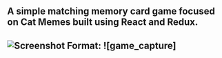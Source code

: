 <h2>A simple matching memory card game focused on Cat Memes built using React and Redux.<h2>

![Screenshot]('./src/components/images/ScreenShot.png')
Format: ![game_capture]

